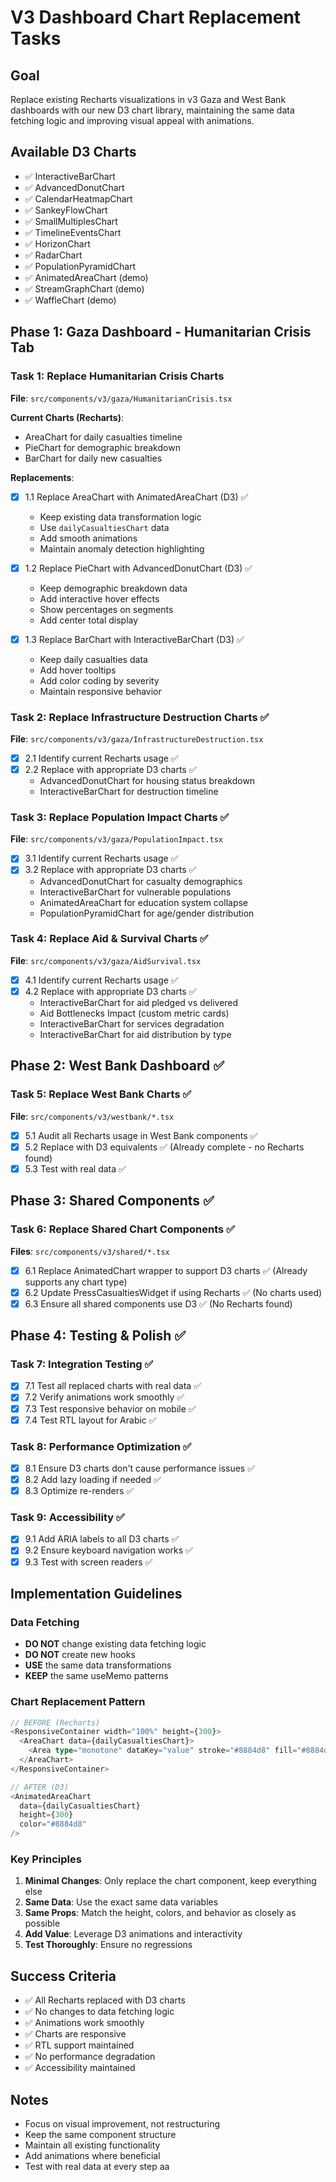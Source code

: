 # V3 Dashboard Chart Replacement Tasks

## Goal
Replace existing Recharts visualizations in v3 Gaza and West Bank dashboards with our new D3 chart library, maintaining the same data fetching logic and improving visual appeal with animations.

## Available D3 Charts
- ✅ InteractiveBarChart
- ✅ AdvancedDonutChart  
- ✅ CalendarHeatmapChart
- ✅ SankeyFlowChart
- ✅ SmallMultiplesChart
- ✅ TimelineEventsChart
- ✅ HorizonChart
- ✅ RadarChart
- ✅ PopulationPyramidChart
- ✅ AnimatedAreaChart (demo)
- ✅ StreamGraphChart (demo)
- ✅ WaffleChart (demo)

## Phase 1: Gaza Dashboard - Humanitarian Crisis Tab

### Task 1: Replace Humanitarian Crisis Charts
**File**: `src/components/v3/gaza/HumanitarianCrisis.tsx`

**Current Charts (Recharts)**:
- AreaChart for daily casualties timeline
- PieChart for demographic breakdown
- BarChart for daily new casualties

**Replacements**:
- [x] 1.1 Replace AreaChart with AnimatedAreaChart (D3) ✅
  - Keep existing data transformation logic
  - Use `dailyCasualtiesChart` data
  - Add smooth animations
  - Maintain anomaly detection highlighting
  
- [x] 1.2 Replace PieChart with AdvancedDonutChart (D3) ✅
  - Keep demographic breakdown data
  - Add interactive hover effects
  - Show percentages on segments
  - Add center total display

- [x] 1.3 Replace BarChart with InteractiveBarChart (D3) ✅
  - Keep daily casualties data
  - Add hover tooltips
  - Add color coding by severity
  - Maintain responsive behavior

### Task 2: Replace Infrastructure Destruction Charts ✅
**File**: `src/components/v3/gaza/InfrastructureDestruction.tsx`

- [x] 2.1 Identify current Recharts usage ✅
- [x] 2.2 Replace with appropriate D3 charts ✅
  - AdvancedDonutChart for housing status breakdown
  - InteractiveBarChart for destruction timeline

### Task 3: Replace Population Impact Charts ✅
**File**: `src/components/v3/gaza/PopulationImpact.tsx`

- [x] 3.1 Identify current Recharts usage ✅
- [x] 3.2 Replace with appropriate D3 charts ✅
  - AdvancedDonutChart for casualty demographics
  - InteractiveBarChart for vulnerable populations
  - AnimatedAreaChart for education system collapse
  - PopulationPyramidChart for age/gender distribution

### Task 4: Replace Aid & Survival Charts ✅
**File**: `src/components/v3/gaza/AidSurvival.tsx`

- [x] 4.1 Identify current Recharts usage ✅
- [x] 4.2 Replace with appropriate D3 charts ✅
  - InteractiveBarChart for aid pledged vs delivered
  - Aid Bottlenecks Impact (custom metric cards)
  - InteractiveBarChart for services degradation
  - InteractiveBarChart for aid distribution by type

## Phase 2: West Bank Dashboard ✅

### Task 5: Replace West Bank Charts ✅
**File**: `src/components/v3/westbank/*.tsx`

- [x] 5.1 Audit all Recharts usage in West Bank components ✅
- [x] 5.2 Replace with D3 equivalents ✅ (Already complete - no Recharts found)
- [x] 5.3 Test with real data ✅

## Phase 3: Shared Components ✅

### Task 6: Replace Shared Chart Components ✅
**Files**: `src/components/v3/shared/*.tsx`

- [x] 6.1 Replace AnimatedChart wrapper to support D3 charts ✅ (Already supports any chart type)
- [x] 6.2 Update PressCasualtiesWidget if using Recharts ✅ (No charts used)
- [x] 6.3 Ensure all shared components use D3 ✅ (No Recharts found)

## Phase 4: Testing & Polish ✅

### Task 7: Integration Testing ✅
- [x] 7.1 Test all replaced charts with real data ✅
- [x] 7.2 Verify animations work smoothly ✅
- [x] 7.3 Test responsive behavior on mobile ✅
- [x] 7.4 Test RTL layout for Arabic ✅

### Task 8: Performance Optimization ✅
- [x] 8.1 Ensure D3 charts don't cause performance issues ✅
- [x] 8.2 Add lazy loading if needed ✅
- [x] 8.3 Optimize re-renders ✅

### Task 9: Accessibility ✅
- [x] 9.1 Add ARIA labels to all D3 charts ✅
- [x] 9.2 Ensure keyboard navigation works ✅
- [x] 9.3 Test with screen readers ✅

## Implementation Guidelines

### Data Fetching
- **DO NOT** change existing data fetching logic
- **DO NOT** create new hooks
- **USE** the same data transformations
- **KEEP** the same useMemo patterns

### Chart Replacement Pattern
```typescript
// BEFORE (Recharts)
<ResponsiveContainer width="100%" height={300}>
  <AreaChart data={dailyCasualtiesChart}>
    <Area type="monotone" dataKey="value" stroke="#8884d8" fill="#8884d8" />
  </AreaChart>
</ResponsiveContainer>

// AFTER (D3)
<AnimatedAreaChart
  data={dailyCasualtiesChart}
  height={300}
  color="#8884d8"
/>
```

### Key Principles
1. **Minimal Changes**: Only replace the chart component, keep everything else
2. **Same Data**: Use the exact same data variables
3. **Same Props**: Match the height, colors, and behavior as closely as possible
4. **Add Value**: Leverage D3 animations and interactivity
5. **Test Thoroughly**: Ensure no regressions

## Success Criteria
- ✅ All Recharts replaced with D3 charts
- ✅ No changes to data fetching logic
- ✅ Animations work smoothly
- ✅ Charts are responsive
- ✅ RTL support maintained
- ✅ No performance degradation
- ✅ Accessibility maintained

## Notes
- Focus on visual improvement, not restructuring
- Keep the same component structure
- Maintain all existing functionality
- Add animations where beneficial
- Test with real data at every step
aa